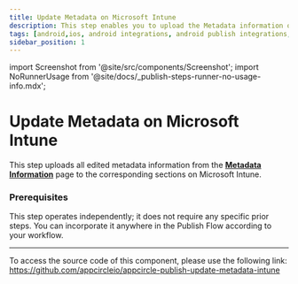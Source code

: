 ```yaml
---
title: Update Metadata on Microsoft Intune
description: This step enables you to upload the Metadata information of application on Microsoft Intune.
tags: [android,ios, android integrations, android publish integrations, microsoft intune, ios publish]
sidebar_position: 1
---
```


import Screenshot from '@site/src/components/Screenshot';
import NoRunnerUsage from '@site/docs/\_publish-steps-runner-no-usage-info.mdx';

# Update Metadata on Microsoft Intune

This step uploads all edited metadata information from the [**Metadata Information**](/publish-module/publish-information/meta-data-information#microsoft-intune-metadata-information) page to the corresponding sections on Microsoft Intune.

<NoRunnerUsage />

### Prerequisites

This step operates independently; it does not require any specific prior steps. You can incorporate it anywhere in the Publish Flow according to your workflow.

---

To access the source code of this component, please use the following link:
https://github.com/appcircleio/appcircle-publish-update-metadata-intune